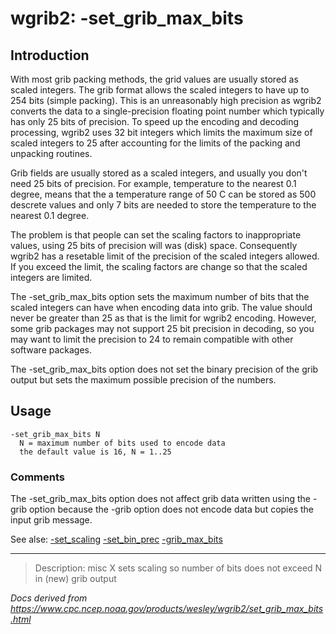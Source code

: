 # wgrib2: -set_grib_max_bits

## Introduction

With most grib packing methods, the grid values are
usually stored as scaled integers. The grib format allows
the scaled integers to have up to 254 bits (simple packing).
This is an unreasonably high precision as wgrib2 converts
the data to a single-precision floating point number which
typically has only 25 bits of precision. To speed up
the encoding and decoding processing, wgrib2 uses 32 bit
integers which limits the maximum size of scaled integers
to 25 after accounting for the limits of the packing and
unpacking routines.

Grib fields are usually stored as a scaled integers,
and usually you don't need 25 bits of precision. For
example, temperature to the nearest 0.1 degree, means
that the a temperature range of 50 C can be stored as
500 descrete values and only 7 bits are needed to store
the temperature to the nearest 0.1 degree.

The problem is that people can set the scaling factors
to inappropriate values, using 25 bits of precision will
was (disk) space. Consequently wgrib2 has a resetable limit
of the precision of the scaled integers allowed. If you
exceed the limit, the scaling factors are change so
that the scaled integers are limited.

The -set_grib_max_bits option sets the maximum
number of bits that the scaled integers can have when
encoding data into grib. The value
should never be greater than 25 as that is the limit for wgrib2 encoding.
However, some grib packages may not support 25 bit precision in decoding,
so you may want to limit the precision to 24 to remain compatible with
other software packages.

The -set_grib_max_bits option does not set the
binary precision of the grib output but sets the maximum possible precision
of the numbers.

## Usage

```
-set_grib_max_bits N
  N = maximum number of bits used to encode data
  the default value is 16, N = 1..25
```

### Comments

The -set_grib_max_bits option does not affect
grib data written using the -grib option because the
-grib option does not encode data but copies
the input grib message.

See alse:
[-set_scaling](set_scaling.md)
[-set_bin_prec](set_bin_prec.md)
[-grib_max_bits](grib_max_bits.md)

---

> Description: misc X sets scaling so number of bits does not exceed N in (new) grib output

_Docs derived from <https://www.cpc.ncep.noaa.gov/products/wesley/wgrib2/set_grib_max_bits.html>_
